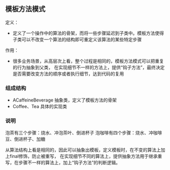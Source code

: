 ## 模板方法模式
定义：
- 定义了一个操作中的算法的骨架，而将一些步骤延迟到子类中。模板方法使得子类可以不改变一个算法的结构即可重定义该算法的某些特定步骤

作用：
- 很多业务场景，从高层次上看，整个过程是相同的，模板方法模式可以把重复的行为抽象到父类，
在实现细节不一样的方法上，提供“钩子方法”，最终决定是否需要改变方法的顺序或者执行细节，达到代码的复用

### 组成结构
- ACaffeineBeverage    抽象类，定义了模板方法的骨架
- Coffee、Tea    具体的实现类

### 说明
泡茶有三个步骤：烧水、冲泡茶叶、倒进杯子
泡咖啡有四个步骤：烧水、冲咖啡豆、倒进杯子、加糖

从算法结构上看是相同的，因此可以抽象出模板，定义模板时，在不变的算法上加上final修饰，防止被重写，
在实现细节不同的算法上，提供抽象方法用于继承重写，在步骤不一样的算法上，加上“钩子方法”的判断逻辑。
